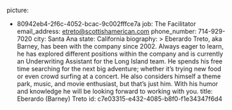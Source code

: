 picture:
  - 80942eb4-2f6c-4052-bcac-9c002fffce7a
job: The Facilitator
email_address: etreto@scottishamerican.com
phone_number: 714-929-7020
city: Santa Ana
state: California
biography: >
  Eberardo Treto, aka Barney, has been with the company since 2002. Always eager to learn, he has
  explored different positions within the company and is currently an Underwriting Assistant for the
  Long Island team. He spends his free time searching for the next big adventure; whether it’s
  trying new food or even crowd surfing at a concert. He also considers himself a theme park, music,
  and movie enthusiast, but that’s just him. With his humor and knowledge he will be looking forward
  to working with you.
title: Eberardo (Barney) Treto
id: c7e03315-e432-4085-b8f0-f1e34347f6d4
